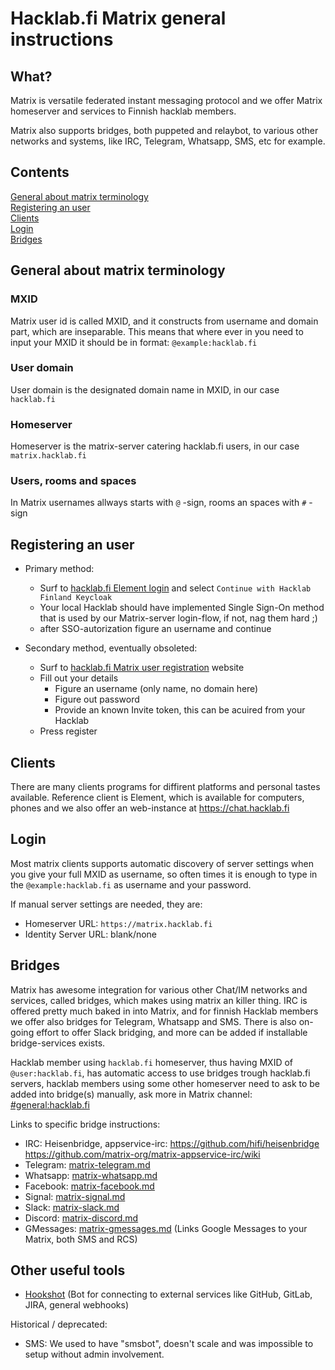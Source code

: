 # Hacklab.fi Matrix general instructions

## What?

Matrix is versatile federated instant messaging protocol and we offer Matrix homeserver and services to Finnish hacklab members. 

Matrix also supports bridges, both puppeted and relaybot, to various other networks and systems, like IRC, Telegram, Whatsapp, SMS, etc for example.

## Contents

[General about matrix terminology](#general-about-matrix-terminology)\
[Registering an user](#registering-an-user)\
[Clients](#clients)\
[Login](#login)\
[Bridges](#bridges)

## General about matrix terminology

### MXID

Matrix user id is called MXID, and it constructs from username and domain part, which are inseparable. This means that where ever in you need to input your MXID it should be in format: `@example:hacklab.fi`

### User domain

User domain is the designated domain name in MXID, in our case `hacklab.fi`

### Homeserver

Homeserver is the matrix-server catering hacklab.fi users, in our case `matrix.hacklab.fi`

### Users, rooms and spaces

In Matrix usernames allways starts with `@` -sign, rooms an spaces with `#` -sign

## Registering an user

- Primary method:
  - Surf to [hacklab.fi Element login](https://chat.hacklab.fi/#/login) and select `Continue with Hacklab Finland Keycloak`
  - Your local Hacklab should have implemented Single Sign-On method that is used by our Matrix-server login-flow, if not, nag them hard ;)
  - after SSO-autorization figure an username and continue
 
- Secondary method, eventually obsoleted:
  - Surf to [hacklab.fi Matrix user registration](https://matrix.hacklab.fi/register) website
  - Fill out your details
    - Figure an username (only name, no domain here)
    - Figure out password
    - Provide an known Invite token, this can be acuired from your Hacklab
  - Press register

## Clients

There are many clients programs for diffirent platforms and personal tastes available. Reference client is Element, which is available for computers, phones and we also offer an web-instance at https://chat.hacklab.fi

## Login

Most matrix clients supports automatic discovery of server settings when you give your full MXID as username, so often times it is enough to type in the `@example:hacklab.fi` as username and your password.

If manual server settings are needed, they are:
- Homeserver URL: `https://matrix.hacklab.fi`
- Identity Server URL: blank/none

## Bridges

Matrix has awesome integration for various other Chat/IM networks and services, called bridges, which makes using matrix an killer thing. IRC is offered pretty much baked in into Matrix, and for finnish Hacklab members we offer also bridges for Telegram, Whatsapp and SMS. There is also on-going effort to offer Slack bridging, and more can be added if installable bridge-services exists.

Hacklab member using `hacklab.fi` homeserver, thus having MXID of `@user:hacklab.fi`, has automatic access to use bridges trough hacklab.fi servers, hacklab members using some other homeserver need to ask to be added into bridge(s) manually, ask more in Matrix channel: [#general:hacklab.fi](https://matrix.to/#/#general:hacklab.fi)

Links to specific bridge instructions:

- IRC: Heisenbridge, appservice-irc: https://github.com/hifi/heisenbridge https://github.com/matrix-org/matrix-appservice-irc/wiki
- Telegram: [matrix-telegram.md](matrix-telegram.md)
- Whatsapp: [matrix-whatsapp.md](matrix-whatsapp.md)
- Facebook: [matrix-facebook.md](matrix-facebook.md)
- Signal: [matrix-signal.md](matrix-signal.md)
- Slack: [matrix-slack.md](matrix-slack.md)
- Discord: [matrix-discord.md](matrix-discord.md)
- GMessages: [matrix-gmessages.md](matrix-gmessages.md) (Links Google Messages to your Matrix, both SMS and RCS)

## Other useful tools

- [Hookshot](hookshot.md) (Bot for connecting to external services like GitHub, GitLab, JIRA, general webhooks)

Historical / deprecated:

- SMS: We used to have "smsbot", doesn't scale and was impossible to setup without admin involvement.
